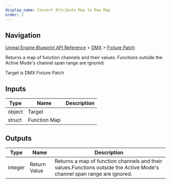 ```yaml
---
display_name: Convert Attribute Map to Raw Map
order: 2
---
```

## Navigation

[Unreal Engine Blueprint API Reference](https://dev.epicgames.com/documentation/en-us/unreal-engine/BlueprintAPI) > [DMX](https://dev.epicgames.com/documentation/en-us/unreal-engine/BlueprintAPI/DMX) > [Fixture Patch](https://dev.epicgames.com/documentation/en-us/unreal-engine/BlueprintAPI/DMX/FixturePatch)

Returns a map of function channels and their values.
Functions outside the Active Mode's channel span range are ignored.

Target is DMX Fixture Patch

## Inputs

| Type | Name | Description |
| --- | --- | --- |
| object | Target |  |
| struct | Function Map |  |

## Outputs

| Type | Name | Description |
| --- | --- | --- |
| integer | Return Value | Returns a map of function channels and their values.Functions outside the Active Mode's channel span range are ignored. |
